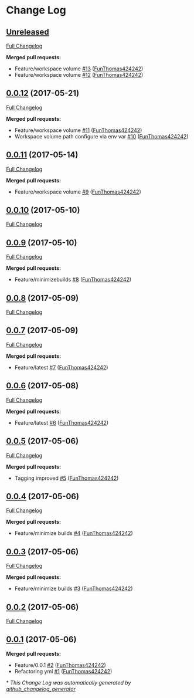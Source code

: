 # Change Log

## [Unreleased](https://github.com/FunThomas424242/jenkins-pipeline.docker/tree/HEAD)

[Full Changelog](https://github.com/FunThomas424242/jenkins-pipeline.docker/compare/0.0.12...HEAD)

**Merged pull requests:**

- Feature/workspace volume [\#13](https://github.com/FunThomas424242/jenkins-pipeline.docker/pull/13) ([FunThomas424242](https://github.com/FunThomas424242))
- Feature/workspace volume [\#12](https://github.com/FunThomas424242/jenkins-pipeline.docker/pull/12) ([FunThomas424242](https://github.com/FunThomas424242))

## [0.0.12](https://github.com/FunThomas424242/jenkins-pipeline.docker/tree/0.0.12) (2017-05-21)
[Full Changelog](https://github.com/FunThomas424242/jenkins-pipeline.docker/compare/0.0.11...0.0.12)

**Merged pull requests:**

- Feature/workspace volume [\#11](https://github.com/FunThomas424242/jenkins-pipeline.docker/pull/11) ([FunThomas424242](https://github.com/FunThomas424242))
- Workspace volume path configure via env var [\#10](https://github.com/FunThomas424242/jenkins-pipeline.docker/pull/10) ([FunThomas424242](https://github.com/FunThomas424242))

## [0.0.11](https://github.com/FunThomas424242/jenkins-pipeline.docker/tree/0.0.11) (2017-05-14)
[Full Changelog](https://github.com/FunThomas424242/jenkins-pipeline.docker/compare/0.0.10...0.0.11)

**Merged pull requests:**

- Feature/workspace volume [\#9](https://github.com/FunThomas424242/jenkins-pipeline.docker/pull/9) ([FunThomas424242](https://github.com/FunThomas424242))

## [0.0.10](https://github.com/FunThomas424242/jenkins-pipeline.docker/tree/0.0.10) (2017-05-10)
[Full Changelog](https://github.com/FunThomas424242/jenkins-pipeline.docker/compare/0.0.9...0.0.10)

## [0.0.9](https://github.com/FunThomas424242/jenkins-pipeline.docker/tree/0.0.9) (2017-05-10)
[Full Changelog](https://github.com/FunThomas424242/jenkins-pipeline.docker/compare/0.0.8...0.0.9)

**Merged pull requests:**

- Feature/minimizebuilds [\#8](https://github.com/FunThomas424242/jenkins-pipeline.docker/pull/8) ([FunThomas424242](https://github.com/FunThomas424242))

## [0.0.8](https://github.com/FunThomas424242/jenkins-pipeline.docker/tree/0.0.8) (2017-05-09)
[Full Changelog](https://github.com/FunThomas424242/jenkins-pipeline.docker/compare/0.0.7...0.0.8)

## [0.0.7](https://github.com/FunThomas424242/jenkins-pipeline.docker/tree/0.0.7) (2017-05-09)
[Full Changelog](https://github.com/FunThomas424242/jenkins-pipeline.docker/compare/0.0.6...0.0.7)

**Merged pull requests:**

- Feature/latest [\#7](https://github.com/FunThomas424242/jenkins-pipeline.docker/pull/7) ([FunThomas424242](https://github.com/FunThomas424242))

## [0.0.6](https://github.com/FunThomas424242/jenkins-pipeline.docker/tree/0.0.6) (2017-05-08)
[Full Changelog](https://github.com/FunThomas424242/jenkins-pipeline.docker/compare/0.0.5...0.0.6)

**Merged pull requests:**

- Feature/latest [\#6](https://github.com/FunThomas424242/jenkins-pipeline.docker/pull/6) ([FunThomas424242](https://github.com/FunThomas424242))

## [0.0.5](https://github.com/FunThomas424242/jenkins-pipeline.docker/tree/0.0.5) (2017-05-06)
[Full Changelog](https://github.com/FunThomas424242/jenkins-pipeline.docker/compare/0.0.4...0.0.5)

**Merged pull requests:**

- Tagging improved [\#5](https://github.com/FunThomas424242/jenkins-pipeline.docker/pull/5) ([FunThomas424242](https://github.com/FunThomas424242))

## [0.0.4](https://github.com/FunThomas424242/jenkins-pipeline.docker/tree/0.0.4) (2017-05-06)
[Full Changelog](https://github.com/FunThomas424242/jenkins-pipeline.docker/compare/0.0.3...0.0.4)

**Merged pull requests:**

- Feature/minimize builds [\#4](https://github.com/FunThomas424242/jenkins-pipeline.docker/pull/4) ([FunThomas424242](https://github.com/FunThomas424242))

## [0.0.3](https://github.com/FunThomas424242/jenkins-pipeline.docker/tree/0.0.3) (2017-05-06)
[Full Changelog](https://github.com/FunThomas424242/jenkins-pipeline.docker/compare/0.0.2...0.0.3)

**Merged pull requests:**

- Feature/minimize builds [\#3](https://github.com/FunThomas424242/jenkins-pipeline.docker/pull/3) ([FunThomas424242](https://github.com/FunThomas424242))

## [0.0.2](https://github.com/FunThomas424242/jenkins-pipeline.docker/tree/0.0.2) (2017-05-06)
[Full Changelog](https://github.com/FunThomas424242/jenkins-pipeline.docker/compare/0.0.1...0.0.2)

## [0.0.1](https://github.com/FunThomas424242/jenkins-pipeline.docker/tree/0.0.1) (2017-05-06)
**Merged pull requests:**

- Feature/0.0.1 [\#2](https://github.com/FunThomas424242/jenkins-pipeline.docker/pull/2) ([FunThomas424242](https://github.com/FunThomas424242))
- Refactoring yml [\#1](https://github.com/FunThomas424242/jenkins-pipeline.docker/pull/1) ([FunThomas424242](https://github.com/FunThomas424242))



\* *This Change Log was automatically generated by [github_changelog_generator](https://github.com/skywinder/Github-Changelog-Generator)*